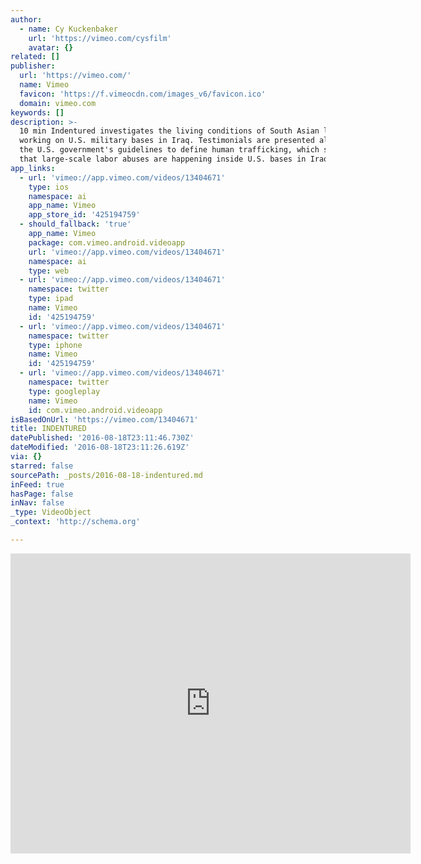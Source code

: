 ```yaml
---
author:
  - name: Cy Kuckenbaker
    url: 'https://vimeo.com/cysfilm'
    avatar: {}
related: []
publisher:
  url: 'https://vimeo.com/'
  name: Vimeo
  favicon: 'https://f.vimeocdn.com/images_v6/favicon.ico'
  domain: vimeo.com
keywords: []
description: >-
  10 min Indentured investigates the living conditions of South Asian laborers
  working on U.S. military bases in Iraq. Testimonials are presented along side
  the U.S. government's guidelines to define human trafficking, which suggest
  that large-scale labor abuses are happening inside U.S. bases in Iraq.
app_links:
  - url: 'vimeo://app.vimeo.com/videos/13404671'
    type: ios
    namespace: ai
    app_name: Vimeo
    app_store_id: '425194759'
  - should_fallback: 'true'
    app_name: Vimeo
    package: com.vimeo.android.videoapp
    url: 'vimeo://app.vimeo.com/videos/13404671'
    namespace: ai
    type: web
  - url: 'vimeo://app.vimeo.com/videos/13404671'
    namespace: twitter
    type: ipad
    name: Vimeo
    id: '425194759'
  - url: 'vimeo://app.vimeo.com/videos/13404671'
    namespace: twitter
    type: iphone
    name: Vimeo
    id: '425194759'
  - url: 'vimeo://app.vimeo.com/videos/13404671'
    namespace: twitter
    type: googleplay
    name: Vimeo
    id: com.vimeo.android.videoapp
isBasedOnUrl: 'https://vimeo.com/13404671'
title: INDENTURED
datePublished: '2016-08-18T23:11:46.730Z'
dateModified: '2016-08-18T23:11:26.619Z'
via: {}
starred: false
sourcePath: _posts/2016-08-18-indentured.md
inFeed: true
hasPage: false
inNav: false
_type: VideoObject
_context: 'http://schema.org'

---
```

<iframe src="https://cdn.embedly.com/widgets/media.html?src=https%3A%2F%2Fplayer.vimeo.com%2Fvideo%2F13404671&amp;url=https%3A%2F%2Fvimeo.com%2F13404671&amp;image=https%3A%2F%2Fi.vimeocdn.com%2Fvideo%2F102685815_640.jpg&amp;key=b7d04c9b404c499eba89ee7072e1c4f7&amp;type=text%2Fhtml&amp;schema=vimeo" width="640" height="480" scrolling="no" frameborder="0" allowfullscreen="" style=""></iframe>